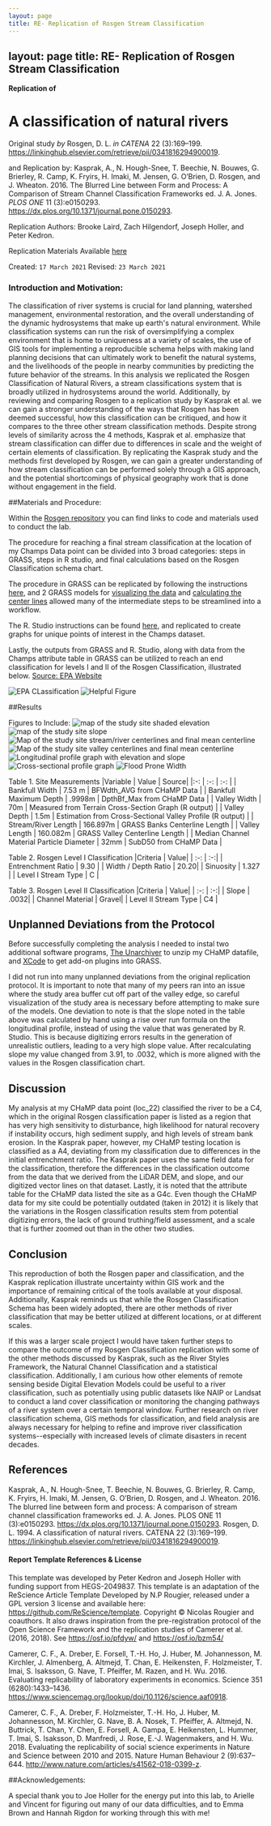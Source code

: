 ```yaml
---
layout: page
title: RE- Replication of Rosgen Stream Classification
---
```

layout: page
title: RE- Replication of Rosgen Stream Classification
---


**Replication of**
# A classification of natural rivers

Original study *by* Rosgen, D. L.
*in* *CATENA* 22 (3):169–199. https://linkinghub.elsevier.com/retrieve/pii/0341816294900019.

and Replication by: Kasprak, A., N. Hough-Snee, T. Beechie, N. Bouwes, G. Brierley, R. Camp, K. Fryirs, H. Imaki, M. Jensen, G. O’Brien, D. Rosgen, and J. Wheaton. 2016. The Blurred Line between Form and Process: A Comparison of Stream Channel Classification Frameworks ed. J. A. Jones. *PLOS ONE* 11 (3):e0150293. https://dx.plos.org/10.1371/journal.pone.0150293.

Replication Authors:
Brooke Laird, Zach Hilgendorf, Joseph Holler, and Peter Kedron.

Replication Materials Available [here](https://github.com/brookelaird/RE-rosgen)

Created: `17 March 2021`
Revised: `23 March 2021`

### Introduction and Motivation:
The classification of river systems is crucial for land planning, watershed management, environmental restoration, and the overall understanding of the dynamic hydrosystems that make up earth's natural environment. While classification systems can run the risk of oversimplifying a complex environment that is home to uniqueness at a variety of scales, the use of GIS tools for implementing a reproducible schema helps with making land planning decisions that can ultimately work to benefit the natural systems, and the livelihoods of the people in nearby communities by predicting the future behavior of the streams. In this analysis we replicated the Rosgen Classification of Natural Rivers, a stream classifications system that is broadly utilized in hydrosystems around the world. Additionally, by reviewing and comparing  Rosgen to a replication study by Kasprak et al. we can gain a stronger understanding of the ways that Rosgen has been deemed successful, how this classification can be critiqued, and how it compares to the three other stream classification methods. Despite strong levels of similarity across the 4 methods, Kasprak et al. emphasize that stream classification can differ due to differences in scale and the weight of certain elements of classification. By replicating the Kasprak study and the methods first developed by Rosgen, we can gain a greater understanding of how stream classification can be performed solely through a GIS approach, and the potential shortcomings of physical geography work that is done without engagement in the field.

##Materials and Procedure:

Within the [Rosgen repository](https://github.com/brookelaird/RE-rosgen) you can find links to code and materials used to conduct the lab.

The procedure for reaching a final stream classification at the location of my Champs Data point can be divided into 3 broad categories: steps in GRASS, steps in R studio, and final calculations based on the Rosgen Classification schema chart.

The procedure in GRASS can be replicated by following the instructions [here](assets/1-Research_Protocol_GRASS.pdf), and 2 GRASS models for [visualizing the data](visualize.gxm) and [calculating the center lines](center_line_length.gxm) allowed many of the intermediate steps to be streamlined into a workflow.

The R. Studio instructions can be found [here](assets/2-ProfileViewer.Rmd), and replicated to create graphs for unique points of interest in the Champs dataset.

Lastly, the outputs from GRASS and R. Studio, along with data from the Champs attribute table in GRASS can be utilized to reach an end classification for levels I and II of the Rosgen Classification, illustrated below. [Source: EPA Website](https://cfpub.epa.gov/watertrain/moduleframe.cfm?parent_object_id=1189)

![EPA CLassification](rosgen/rosgen_level2.jpg)
![Helpful Figure](rosgen/s07.gif)

##Results

Figures to Include:
![map of the study site shaded elevation](rosgen/dem.png)
![map of the study site slope](rosgen/slopeIllustration.png)
![Map of the study site stream/river centerlines and final mean centerline](rosgen/stream.png)
![Map of the study site valley centerlines and final mean centerline](rosgen/valley.png)
![Longitudinal profile graph with elevation and slope](rosgen/longitudinalprofile)
![Cross-sectional profile graph](rosgen/crossProf2)
![Flood Prone Width](rosgen/floodProneWidth)

Table 1. Site Measurements
|Variable | Value | Source|
 |:-: | :-: | :-: |
| Bankfull Width | 7.53 m | BFWdth_AVG from CHaMP Data |
| Bankfull Maximum Depth | .9998m | DpthBf_Max from CHaMP Data |
| Valley Width | 70m | Measured from Terrain Cross-Section Graph (R output) |
| Valley Depth | 1.5m | Estimation from Cross-Sectional Valley Profile (R output) |
| Stream/River Length | 166.897m | GRASS Banks Centerline Length |
| Valley Length | 160.082m | GRASS Valley Centerline Length |
| Median Channel Material Particle Diameter | 32mm | SubD50 from CHaMP Data |

Table 2. Rosgen Level I Classification
|Criteria | Value|
| :-: | :-:|
| Entrenchment Ratio | 9.30 |
| Width / Depth Ratio | 20.20|
| Sinuosity | 1.327 |
| Level I Stream Type | C |

Table 3. Rosgen Level II Classification
|Criteria | Value|
| :-: | :-:|
| Slope | .0032|
| Channel Material | Gravel|
| Level II Stream Type | C4 |


## Unplanned Deviations from the Protocol

Before successfully completing the analysis I needed to instal two additional software programs, [The Unarchiver](https://theunarchiver.com) to unzip my CHaMP datafile, and [XCode](https://developer.apple.com/xcode/) to get add-on plugins into GRASS.

I did not run into many unplanned deviations from the original replication protocol. It is important to note that many of my peers ran into an issue where the study area buffer cut off part of the valley edge, so careful visualization of the study area is necessary before attempting to make sure of the models. One deviation to note is that the slope noted in the table above was calculated by hand using a rise over run formula on the longitudinal profile, instead of using the value that was generated by R. Studio. This is because digitizing errors results in the generation of unrealistic outliers, leading to a very high slope value. After recalculating slope my value changed from 3.91, to .0032, which is more aligned with the values in the Rosgen classification chart.


## Discussion

My analysis at my CHaMP data point (loc_22) classified the river to be a C4, which in the original Rosgen classification paper is listed as a region that has very high sensitivity to disturbance, high likelihood for natural recovery if instability occurs, high sediment supply, and high levels of stream bank erosion. In the Kasprak paper, however, my CHaMP testing location is classified as a A4, deviating from my classification due to differences in the initial entrenchment ratio. The Kasprak paper uses the same field data for the classification, therefore the differences in the classification outcome from the data that we derived from the LiDAR DEM, and slope, and our digitized vector lines on that dataset. Lastly, it is noted that the attribute table for the CHaMP data listed the site as a G4c. Even though the CHaMP data for my site could be potentially outdated (taken in 2012) it is likely that the variations in the Rosgen classification results stem from potential digitizing errors, the lack of ground truthing/field assessment, and a scale that is further zoomed out than in the other two studies.


## Conclusion

This reproduction of both the Rosgen paper and classification, and the Kasprak replication illustrate uncertainty within GIS work and the importance of remaining critical of the tools available at your disposal. Additionally, Kasprak reminds us that while the Rosgen Classification Schema has been widely adopted, there are other methods of river classification that may be better utilized at different locations, or at different scales.

If this was a larger scale project I would have taken further steps to compare the outcome of my Rosgen Classification replication with some of the other methods discussed by Kasprak, such as the River Styles Framework, the Natural Channel Classification and a statistical classification. Additionally, I am curious how other elements of remote sensing beside Digital Elevation Models could be useful to a river classification, such as potentially using public datasets like NAIP or Landsat to conduct a land cover classification or monitoring the changing pathways of a river system over a certain temporal window. Further research on river classification schema, GIS methods for classification, and field analysis are always necessary for helping to refine and improve river classification systems--especially with increased levels of climate disasters in recent decades.


## References

Kasprak, A., N. Hough-Snee, T. Beechie, N. Bouwes, G. Brierley, R. Camp, K. Fryirs, H. Imaki, M. Jensen, G. O’Brien, D. Rosgen, and J. Wheaton. 2016. The blurred line between form and process: A comparison of stream channel classification frameworks ed. J. A. Jones. PLOS ONE 11 (3):e0150293. https://dx.plos.org/10.1371/journal.pone.0150293.
Rosgen, D. L. 1994. A classification of natural rivers. CATENA 22 (3):169–199. https://linkinghub.elsevier.com/retrieve/pii/0341816294900019.

####  Report Template References & License

This template was developed by Peter Kedron and Joseph Holler with funding support from HEGS-2049837. This template is an adaptation of the ReScience Article Template Developed by N.P Rougier, released under a GPL version 3 license and available here: https://github.com/ReScience/template. Copyright © Nicolas Rougier and coauthors. It also draws inspiration from the pre-registration protocol of the Open Science Framework and the replication studies of Camerer et al. (2016, 2018). See https://osf.io/pfdyw/ and https://osf.io/bzm54/

Camerer, C. F., A. Dreber, E. Forsell, T.-H. Ho, J. Huber, M. Johannesson, M. Kirchler, J. Almenberg, A. Altmejd, T. Chan, E. Heikensten, F. Holzmeister, T. Imai, S. Isaksson, G. Nave, T. Pfeiffer, M. Razen, and H. Wu. 2016. Evaluating replicability of laboratory experiments in economics. Science 351 (6280):1433–1436. https://www.sciencemag.org/lookup/doi/10.1126/science.aaf0918.

Camerer, C. F., A. Dreber, F. Holzmeister, T.-H. Ho, J. Huber, M. Johannesson, M. Kirchler, G. Nave, B. A. Nosek, T. Pfeiffer, A. Altmejd, N. Buttrick, T. Chan, Y. Chen, E. Forsell, A. Gampa, E. Heikensten, L. Hummer, T. Imai, S. Isaksson, D. Manfredi, J. Rose, E.-J. Wagenmakers, and H. Wu. 2018. Evaluating the replicability of social science experiments in Nature and Science between 2010 and 2015. Nature Human Behaviour 2 (9):637–644. http://www.nature.com/articles/s41562-018-0399-z.

##Acknowledgements:

A special thank you to Joe Holler for the energy put into this lab, to Arielle and Vincent for figuring out many of our data difficulties, and to Emma Brown and Hannah Rigdon for working
through this with me!  
